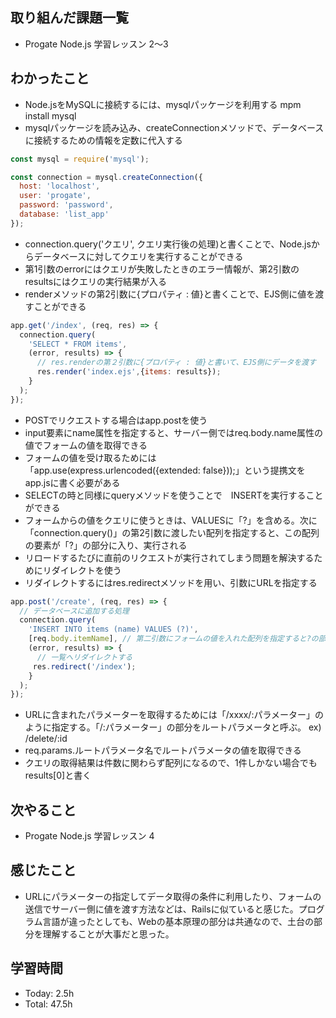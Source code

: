## 取り組んだ課題一覧
- Progate Node.js 学習レッスン 2〜3
## わかったこと
- Node.jsをMySQLに接続するには、mysqlパッケージを利用する mpm install mysql
- mysqlパッケージを読み込み、createConnectionメソッドで、データベースに接続するための情報を定数に代入する
```javascript:test.js
const mysql = require('mysql');

const connection = mysql.createConnection({
  host: 'localhost',
  user: 'progate',
  password: 'password',
  database: 'list_app'
});
```
- connection.query('クエリ', クエリ実行後の処理)と書くことで、Node.jsからデータベースに対してクエリを実行することができる
- 第1引数のerrorにはクエリが失敗したときのエラー情報が、第2引数のresultsにはクエリの実行結果が入る
- renderメソッドの第2引数に{プロパティ : 値}と書くことで、EJS側に値を渡すことができる
```javascript:test.js
app.get('/index', (req, res) => {
  connection.query(
    'SELECT * FROM items',
    (error, results) => {
      // res.renderの第２引数に{プロパティ : 値}と書いて、EJS側にデータを渡す
      res.render('index.ejs',{items: results});
    }
  );
});
```
- POSTでリクエストする場合はapp.postを使う
- input要素にname属性を指定すると、サーバー側ではreq.body.name属性の値でフォームの値を取得できる
- フォームの値を受け取るためには「app.use(express.urlencoded({extended: false}));」という提携文をapp.jsに書く必要がある
- SELECTの時と同様にqueryメソッドを使うことで　INSERTを実行することができる
- フォームからの値をクエリに使うときは、VALUESに「?」を含める。次に「connection.query()」の第2引数に渡したい配列を指定すると、この配列の要素が「?」の部分に入り、実行される
- リロードするたびに直前のリクエストが実行されてしまう問題を解決するためにリダイレクトを使う
- リダイレクトするにはres.redirectメソッドを用い、引数にURLを指定する
```javascript:test.js
app.post('/create', (req, res) => {
  // データベースに追加する処理
  connection.query(
    'INSERT INTO items (name) VALUES (?)',
    [req.body.itemName], // 第二引数にフォームの値を入れた配列を指定すると?の部分に挿入される
    (error, results) => {
      // 一覧へリダイレクトする
     res.redirect('/index');
    }
  );
});

```
- URLに含まれたパラメーターを取得するためには「/xxxx/:パラメーター」のように指定する。「/:パラメーター」の部分をルートパラメータと呼ぶ。 ex) /delete/:id
- req.params.ルートパラメータ名でルートパラメータの値を取得できる
- クエリの取得結果は件数に関わらず配列になるので、1件しかない場合でもresults[0]と書く
## 次やること
- Progate Node.js 学習レッスン 4
## 感じたこと
- URLにパラメーターの指定してデータ取得の条件に利用したり、フォームの送信でサーバー側に値を渡す方法などは、Railsに似ていると感じた。プログラム言語が違ったとしても、Webの基本原理の部分は共通なので、土台の部分を理解することが大事だと思った。
## 学習時間
- Today: 2.5h
- Total: 47.5h


